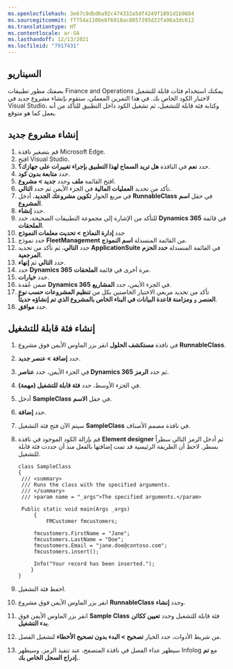 ```yaml
---
ms.openlocfilehash: 3e67c0dbd6a92c474332a5df4249f1091d1b9884
ms.sourcegitcommit: ff754a1100e6f6918ac8857395d22fa96a3dc612
ms.translationtype: HT
ms.contentlocale: ar-SA
ms.lasthandoff: 12/13/2021
ms.locfileid: "7917431"
---
```


## <a name="scenario"></a>السيناريو
بصفتك مطور تطبيقات Finance and Operations يمكنك استخدام فئات قابلة للتشغيل لاختبار الكود الخاص بك. في هذا التمرين المعملي، ستقوم بإنشاء مشروع جديد في Visual Studio، وكتابة فئة قابلة للتشغيل، ثم تشغيل الكود داخل التطبيق للتأكد من أنه يعمل كما هو متوقع.


## <a name="create-a-new-project"></a>إنشاء مشروع جديد

1. قم بتصغير نافذة Microsoft Edge. 
2. افتح Visual Studio.
3. حدد **نعم** في النافذة **هل تريد السماح لهذا التطبيق بإجراء تغييرات على جهازك؟**.
4. حدد **متابعة بدون كود**.
5. افتح القائمة **ملف** وحدد **جديد > مشروع**.
6. تأكد من تحديد **العمليات المالية** في الجزء الأيمن ثم حدد **التالي**.
7. في مربع الحوار **تكوين مشروعك الجديد**، أدخل **RunnableClass** في حقل **اسم المشروع**.
8. حدد **إنشاء**.
9. للتأكد من الإشارة إلى مجموعة التطبيقات الصحيحة، حدد **Dynamics 365** في قائمة **الملحقات**.
10. حدد **إدارة النماذج > تحديث معلمات النموذج**
11. حدد نموذج **FleetManagement** من القائمة المنسدلة **اسم النموذج**. 
12. حدد **التالي**، ثم تأكد من تحديد **ApplicationSuite** في القائمة المنسدلة **حدد الحزم المرجعية**. 
13. حدد **التالي** ثم **إنهاء**.
14. حدد **Dynamics 365** مرة أخرى في قائمة **الملحقات**.
15. حدد **خيارات**.
16. ضمن عُقدة **Dynamics 365** في الجزء الأيمن، حدد **المشاريع**.
17. تأكد من تحديد مربعي الاختيار الخاصتين بكل من **تنظيم المشروعات حسب نوع العنصر** و **ومزامنة قاعدة البيانات في البناء الخاص بالمشروع الذي تم إنشاؤه حديثاً**.
18. حدد **موافق**.


## <a name="create-a-runnable-class"></a>إنشاء فئة قابلة للتشغيل 

1. في نافذة **مستكشف الحلول** انقر بزر الماوس الأيمن فوق مشروع **RunnableClass**.
2. حدد **إضافة > عنصر جديد**.
3. في الجزء الأيمن، حدد **عناصر Dynamics 365** ثم حدد **الرمز**.
4. في الجزء الأوسط، حدد **فئة قابلة للتشغيل (مهمة)**.
5. أدخل **SampleClass** في حقل **الاسم**.
6. حدد **إضافة**.
7. سيتم الآن فتح فئة التشغيل **SampleClass** في نافذة مصمم الأصناف.
8. قم بإزالة الكود الموجود في نافذة **Element designer** ثم أدخل الرمز التالي سطراً بسطر. لاحظ أن الطريقة الرئيسية قد تمت إضافتها بالفعل منذ أن حددت فئة قابلة للتشغيل. 
   
   ```xpp
   class SampleClass
   {
    /// <summary>
    /// Runs the class with the specified arguments.
    /// </summary>
    /// >param name = "_args">The specified arguments.</param>

    Public static void main(Args _args)
        {
            FMCustomer fmcustomers;

        fmcustomers.FirstName = "Jane";
        fmcustomers.LastName = "Doe";
        fmcustomers.Email = "jane.doe@contoso.com";
        fmcustomers.insert();

        Info("Your record has been inserted.");
       }
   }
   ```
9. احفظ فئة التشغيل.
10. انقر بزر الماوس الأيمن فوق مشروع **RunnableClass** وحدد **إنشاء**.
11. انقر بزر الماوس الأيمن فوق **Sample Class** فئة قابلة للتشغيل وحدد **تعيين ككائن بدء التشغيل**.
12. من شريط الأدوات، حدد الخيار **تصحيح > البدء بدون تصحيح الأخطاء** لتشغيل الفصل.
13. سيظهر عداء الفصل في نافذة المتصفح، عند تنفيذ الرمز، وسيظهر Infolog مع **تم إدراج السجل الخاص بك.**.



